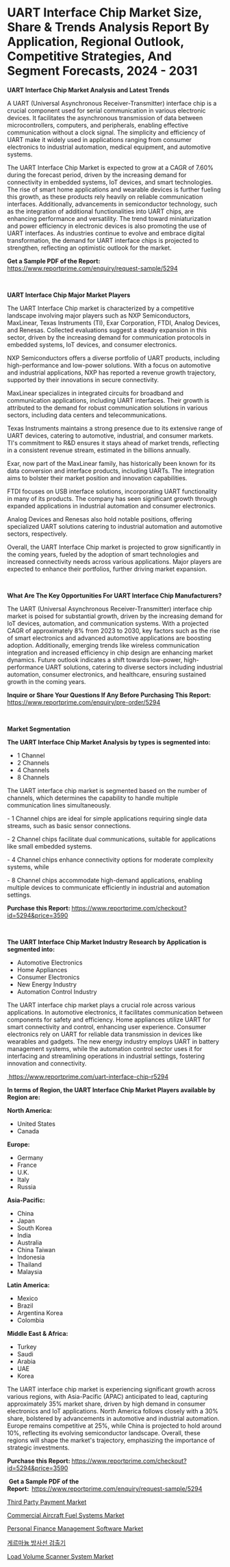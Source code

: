 <p><h1>UART Interface Chip Market Size, Share & Trends Analysis Report By Application, Regional Outlook, Competitive Strategies, And Segment Forecasts, 2024 - 2031</h1></p><p><strong>UART Interface Chip Market Analysis and Latest Trends</strong></p>
<p><p>A UART (Universal Asynchronous Receiver-Transmitter) interface chip is a crucial component used for serial communication in various electronic devices. It facilitates the asynchronous transmission of data between microcontrollers, computers, and peripherals, enabling effective communication without a clock signal. The simplicity and efficiency of UART make it widely used in applications ranging from consumer electronics to industrial automation, medical equipment, and automotive systems.</p><p>The UART Interface Chip Market is expected to grow at a CAGR of 7.60% during the forecast period, driven by the increasing demand for connectivity in embedded systems, IoT devices, and smart technologies. The rise of smart home applications and wearable devices is further fueling this growth, as these products rely heavily on reliable communication interfaces. Additionally, advancements in semiconductor technology, such as the integration of additional functionalities into UART chips, are enhancing performance and versatility. The trend toward miniaturization and power efficiency in electronic devices is also promoting the use of UART interfaces. As industries continue to evolve and embrace digital transformation, the demand for UART interface chips is projected to strengthen, reflecting an optimistic outlook for the market.</p></p>
<p><strong>Get a Sample PDF of the Report:&nbsp;</strong> <a href="https://www.reportprime.com/enquiry/request-sample/5294">https://www.reportprime.com/enquiry/request-sample/5294</a></p>
<p>&nbsp;</p>
<p><strong>UART Interface Chip Major Market Players</strong></p>
<p><p>The UART Interface Chip market is characterized by a competitive landscape involving major players such as NXP Semiconductors, MaxLinear, Texas Instruments (TI), Exar Corporation, FTDI, Analog Devices, and Renesas. Collected evaluations suggest a steady expansion in this sector, driven by the increasing demand for communication protocols in embedded systems, IoT devices, and consumer electronics.</p><p>NXP Semiconductors offers a diverse portfolio of UART products, including high-performance and low-power solutions. With a focus on automotive and industrial applications, NXP has reported a revenue growth trajectory, supported by their innovations in secure connectivity.</p><p>MaxLinear specializes in integrated circuits for broadband and communication applications, including UART interfaces. Their growth is attributed to the demand for robust communication solutions in various sectors, including data centers and telecommunications.</p><p>Texas Instruments maintains a strong presence due to its extensive range of UART devices, catering to automotive, industrial, and consumer markets. TI's commitment to R&D ensures it stays ahead of market trends, reflecting in a consistent revenue stream, estimated in the billions annually.</p><p>Exar, now part of the MaxLinear family, has historically been known for its data conversion and interface products, including UARTs. The integration aims to bolster their market position and innovation capabilities.</p><p>FTDI focuses on USB interface solutions, incorporating UART functionality in many of its products. The company has seen significant growth through expanded applications in industrial automation and consumer electronics.</p><p>Analog Devices and Renesas also hold notable positions, offering specialized UART solutions catering to industrial automation and automotive sectors, respectively. </p><p>Overall, the UART Interface Chip market is projected to grow significantly in the coming years, fueled by the adoption of smart technologies and increased connectivity needs across various applications. Major players are expected to enhance their portfolios, further driving market expansion.</p></p>
<p>&nbsp;</p>
<p><strong>What Are The Key Opportunities For UART Interface Chip Manufacturers?</strong></p>
<p><p>The UART (Universal Asynchronous Receiver-Transmitter) interface chip market is poised for substantial growth, driven by the increasing demand for IoT devices, automation, and communication systems. With a projected CAGR of approximately 8% from 2023 to 2030, key factors such as the rise of smart electronics and advanced automotive applications are boosting adoption. Additionally, emerging trends like wireless communication integration and increased efficiency in chip design are enhancing market dynamics. Future outlook indicates a shift towards low-power, high-performance UART solutions, catering to diverse sectors including industrial automation, consumer electronics, and healthcare, ensuring sustained growth in the coming years.</p></p>
<p><strong>Inquire or Share Your Questions If Any Before Purchasing This Report:</strong> <a href="https://www.reportprime.com/enquiry/pre-order/5294">https://www.reportprime.com/enquiry/pre-order/5294</a></p>
<p>&nbsp;</p>
<p><strong>Market Segmentation</strong></p>
<p><strong>The UART Interface Chip Market Analysis by types is segmented into:</strong></p>
<p><ul><li>1 Channel</li><li>2 Channels</li><li>4 Channels</li><li>8 Channels</li></ul></p>
<p><p>The UART interface chip market is segmented based on the number of channels, which determines the capability to handle multiple communication lines simultaneously. </p><p>- 1 Channel chips are ideal for simple applications requiring single data streams, such as basic sensor connections.</p><p>- 2 Channel chips facilitate dual communications, suitable for applications like small embedded systems.</p><p>- 4 Channel chips enhance connectivity options for moderate complexity systems, while </p><p>- 8 Channel chips accommodate high-demand applications, enabling multiple devices to communicate efficiently in industrial and automation settings.</p></p>
<p><strong>Purchase this Report:&nbsp;</strong><a href="https://www.reportprime.com/checkout?id=5294&price=3590">https://www.reportprime.com/checkout?id=5294&price=3590</a></p>
<p>&nbsp;</p>
<p><strong>The UART Interface Chip Market Industry Research by Application is segmented into:</strong></p>
<p><ul><li>Automotive Electronics</li><li>Home Appliances</li><li>Consumer Electronics</li><li>New Energy Industry</li><li>Automation Control Industry</li></ul></p>
<p><p>The UART interface chip market plays a crucial role across various applications. In automotive electronics, it facilitates communication between components for safety and efficiency. Home appliances utilize UART for smart connectivity and control, enhancing user experience. Consumer electronics rely on UART for reliable data transmission in devices like wearables and gadgets. The new energy industry employs UART in battery management systems, while the automation control sector uses it for interfacing and streamlining operations in industrial settings, fostering innovation and connectivity.</p></p>
<p><a href="https://www.reportprime.com/uart-interface-chip-r5294">&nbsp;https://www.reportprime.com/uart-interface-chip-r5294</a></p>
<p><strong>In terms of Region, the UART Interface Chip Market Players available by Region are:</strong></p>
<p>
    <p> <strong> North America: </strong>
        <ul>
            <li>United States</li>
            <li>Canada</li>
        </ul>
        </p> 
    <p> <strong> Europe: </strong>
        <ul>
            <li>Germany</li>
            <li>France</li>
            <li>U.K.</li>
            <li>Italy</li>
            <li>Russia</li>
        </ul>
        </p> 
    <p> <strong> Asia-Pacific: </strong>
        <ul>
            <li>China</li>
            <li>Japan</li>
            <li>South Korea</li>
            <li>India</li>
            <li>Australia</li>
            <li>China Taiwan</li>
            <li>Indonesia</li>
            <li>Thailand</li>
            <li>Malaysia</li>
        </ul>
        </p> 
    <p> <strong> Latin America: </strong>
        <ul>
            <li>Mexico</li>
            <li>Brazil</li>
            <li>Argentina Korea</li>
            <li>Colombia</li>
        </ul>
        </p> 
    <p> <strong> Middle East & Africa: </strong>
        <ul>
            <li>Turkey</li>
            <li>Saudi</li>
            <li>Arabia</li>
            <li>UAE</li>
            <li>Korea</li>
        </ul>
    </p>
    </p>
<p><p>The UART interface chip market is experiencing significant growth across various regions, with Asia-Pacific (APAC) anticipated to lead, capturing approximately 35% market share, driven by high demand in consumer electronics and IoT applications. North America follows closely with a 30% share, bolstered by advancements in automotive and industrial automation. Europe remains competitive at 25%, while China is projected to hold around 10%, reflecting its evolving semiconductor landscape. Overall, these regions will shape the market's trajectory, emphasizing the importance of strategic investments.</p></p>
<p><strong>Purchase this Report: </strong><a href="https://www.reportprime.com/checkout?id=5294&price=3590">https://www.reportprime.com/checkout?id=5294&price=3590</a></p>
<p>&nbsp;<strong>Get a Sample PDF of the Report:&nbsp;&nbsp;</strong><a href="https://www.reportprime.com/enquiry/request-sample/5294">https://www.reportprime.com/enquiry/request-sample/5294</a></p>
<p><strong></strong></p>
<p><p><a href="https://www.linkedin.com/pulse/third-party-payment-market-global-regional-analysis-focus-0q2oe?trackingId=94iakA4cSvSGD%2BcmnWLY2w%3D%3D">Third Party Payment Market</a></p><p><a href="https://issuu.com/reportprime-2/docs/commercial-aircraft-fuel-systems-ma_e7adbd4d444639">Commercial Aircraft Fuel Systems Market</a></p><p><a href="https://www.linkedin.com/pulse/personal-finance-management-software-market-emerging-trends-future-rfhse?trackingId=zJMQUE7mR%2BOlZtTheQ2Rwg%3D%3D">Personal Finance Management Software Market</a></p><p><a href="https://medium.com/@darianswift1922_33282/%EA%B8%80%EB%A1%9C%EB%B2%8C-%EA%B2%8C%EB%A5%B4%EB%A7%88%EB%8A%84-%EB%B0%A9%EC%82%AC%EC%84%A0-%ED%83%90%EC%A7%80%EA%B8%B0-%EC%8B%9C%EC%9E%A5-%EC%A0%9C%ED%92%88-%EC%9C%A0%ED%98%95-%EB%A6%AC%ED%8A%AC-%EA%B2%8C%EB%A5%B4%EB%A7%88%EB%8A%84-%EB%B0%98%EB%8F%84%EC%B2%B4-%ED%83%90%EC%A7%80%EA%B8%B0-%EA%B3%A0%EC%88%9C%EB%8F%84-%EA%B2%8C%EB%A5%B4%EB%A7%88%EB%8A%84-%ED%83%90%EC%A7%80%EA%B8%B0-%EA%B8%B0%ED%83%80-%EC%B5%9C%EC%A2%85-%EC%82%AC%EC%9A%A9%EC%9E%90-%EB%B0%8F-%EC%A7%80%EC%97%AD%EC%97%90-%EB%8C%80%ED%95%9C-%EB%B6%84%EC%84%9D-%EB%B0%8F-%EC%98%88%EC%B8%A1-2024-2031-0fb68fa03af0">게르마늄 방사선 검출기</a></p><p><a href="https://medium.com/@nyahmertz1928/load-volume-scanner-system-market-outlook-and-forecast-from-2024-to-2031-59e72b5ed0b2">Load Volume Scanner System Market</a></p></p>